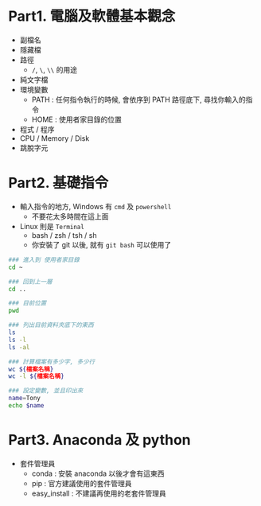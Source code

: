 # Part1. 電腦及軟體基本觀念

- 副檔名
- 隱藏檔
- 路徑
  - `/`, `\`, `\\` 的用途
- 純文字檔
- 環境變數
  - PATH : 任何指令執行的時候, 會依序到 PATH 路徑底下, 尋找你輸入的指令
  - HOME : 使用者家目錄的位置
- 程式 / 程序
- CPU / Memory / Disk
- 跳脫字元

# Part2. 基礎指令

- 輸入指令的地方, Windows 有 `cmd` 及 `powershell`
  - 不要花太多時間在這上面
- Linux 則是 `Terminal`
  - bash / zsh / tsh / sh
  - 你安裝了 git 以後, 就有 `git bash` 可以使用了

```bash
### 進入到 使用者家目錄
cd ~

### 回到上一層
cd ..

### 目前位置
pwd

### 列出目前資料夾底下的東西
ls
ls -l
ls -al

### 計算檔案有多少字, 多少行
wc ${檔案名稱}
wc -l ${檔案名稱}

### 設定變數, 並且印出來
name=Tony
echo $name
```

# Part3. Anaconda 及 python

- 套件管理員
  - conda : 安裝 anaconda 以後才會有這東西
  - pip : 官方建議使用的套件管理員
  - easy_install : 不建議再使用的老套件管理員
